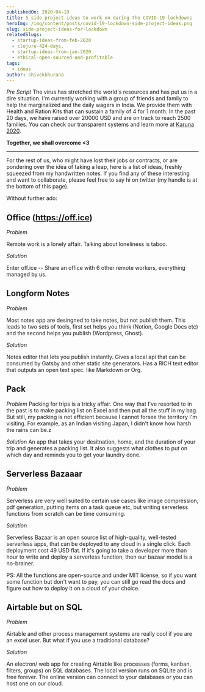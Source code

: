 ```yaml
---
publishedOn: 2020-04-19
title: 5 side project ideas to work on during the COVID-19 lockdowns
heroImg: /img/content/posts/covid-19-lockdown-side-project-ideas.png
slug: side-project-ideas-for-lockdown
relatedSlugs:
  - startup-ideas-from-feb-2020
  - clojure-424-days,
  - startup-ideas-from-jan-2020
  - ethical-open-sourced-and-profitable
tags:
  - ideas
author: shivekkhurana
---
```

*Pre Script*
The virus has stretched the world's resources and has put us in a dire situation. I'm currently working with a group of friends and family to help the marginalized and the daily wagers in India. We provide them with Health and Ration Kits that can sustain a family of 4 for 1 month. In the past 20 days, we have raised over 20000 USD and are on track to reach 2500 families. You can check our transparent systems and learn more at [Karuna 2020](https://karuna2020.org).

**Together, we shall overcome <3**

---

For the rest of us, who might have lost their jobs or contracts, or are pondering over the idea of taking a leap, here is a list of ideas, freshly squeezed from my handwritten notes. If you find any of these interesting and want to collaborate, please feel free to say hi on twitter (my handle is at the bottom of this page).

Without further ado:


## Office (https://off.ice)

*Problem*

Remote work is a lonely affair. Talking about loneliness is taboo. 

*Solution*

Enter off.ice -- Share an office with 6 other remote workers, everything managed by us.

## Longform Notes
*Problem*

Most notes app are desingned to take notes, but not publish them. This leads to two sets of tools, 
first set helps you think (Notion, Google Docs etc) and the second helps you publish (Wordpress, Ghost).

*Solution*

Notes editor that lets you publish instantly. Gives a local api that can be consumed by Gatsby and other static site generators.
Has a RICH text editor that outputs an open text spec. like Markdown or Org.

## Pack
*Problem*
Packing for trips is a tricky affair. One way that I've resorted to in the past is to make packing list on Excel and then put all the stuff in my bag. But still, my packing is not efficient because I cannot forsee the territory I'm visiting. For example, as an Indian visiting Japan, I didn't know how harsh the rains can be.z

*Solution*
An app that takes your desitnation, home, and the duration of your trip and generates a packing list. It also suggests what clothes to put on which day and reminds you to get your laundry done.


## Serverless Bazaaar
*Problem*

Serverless are very well suited to certain use cases like image compression, pdf generation, putting items on a task queue etc, but writing serverless functions from scratch can be time consuming.

*Solution*

Serverless Bazaar is an open source list of high-quality, well-tested serverless apps, that can be deployed to any cloud in a single click. Each deployment cost 49 USD flat. If it's going to take a developer more than hour to write and deploy a serverless function, then our bazaar model is a no-brainer. 

PS: All the functions are open-source and under MIT license, so if you want some function but don't want to pay, you can still go read the docs and figure out how to deploy it on a cloud of your choice.

## Airtable but on SQL
*Problem*

Airtable and other process management systems are really cool if you are an excel user. But what if you use a traditional database? 

*Solution*

An electron/ web app for creating Airtable like processes (forms, kanban, filters, groups) on SQL databases. The local version runs on SQLite and is free forever. The online version can connect to your databases or you can host one on our cloud.
